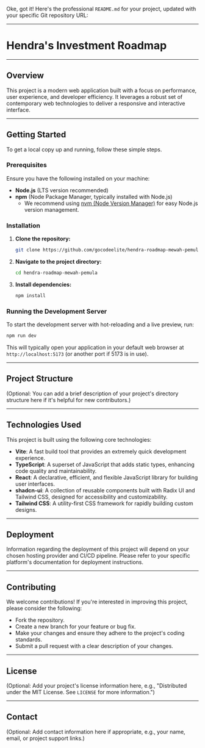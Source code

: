 Oke, got it\! Here's the professional `README.md` for your project, updated with your specific Git repository URL:

-----

# Hendra's Investment Roadmap

-----

## Overview

This project is a modern web application built with a focus on performance, user experience, and developer efficiency. It leverages a robust set of contemporary web technologies to deliver a responsive and interactive interface.

-----

## Getting Started

To get a local copy up and running, follow these simple steps.

### Prerequisites

Ensure you have the following installed on your machine:

  * **Node.js** (LTS version recommended)
  * **npm** (Node Package Manager, typically installed with Node.js)
      * We recommend using [nvm (Node Version Manager)](https://github.com/nvm-sh/nvm) for easy Node.js version management.

### Installation

1.  **Clone the repository:**
    ```bash
    git clone https://github.com/gocodeelite/hendra-roadmap-mewah-pemula.git
    ```
2.  **Navigate to the project directory:**
    ```bash
    cd hendra-roadmap-mewah-pemula
    ```
3.  **Install dependencies:**
    ```bash
    npm install
    ```

### Running the Development Server

To start the development server with hot-reloading and a live preview, run:

```bash
npm run dev
```

This will typically open your application in your default web browser at `http://localhost:5173` (or another port if 5173 is in use).

-----

## Project Structure

(Optional: You can add a brief description of your project's directory structure here if it's helpful for new contributors.)

-----

## Technologies Used

This project is built using the following core technologies:

  * **Vite**: A fast build tool that provides an extremely quick development experience.
  * **TypeScript**: A superset of JavaScript that adds static types, enhancing code quality and maintainability.
  * **React**: A declarative, efficient, and flexible JavaScript library for building user interfaces.
  * **shadcn-ui**: A collection of reusable components built with Radix UI and Tailwind CSS, designed for accessibility and customizability.
  * **Tailwind CSS**: A utility-first CSS framework for rapidly building custom designs.

-----

## Deployment

Information regarding the deployment of this project will depend on your chosen hosting provider and CI/CD pipeline. Please refer to your specific platform's documentation for deployment instructions.

-----

## Contributing

We welcome contributions\! If you're interested in improving this project, please consider the following:

  * Fork the repository.
  * Create a new branch for your feature or bug fix.
  * Make your changes and ensure they adhere to the project's coding standards.
  * Submit a pull request with a clear description of your changes.

-----

## License

(Optional: Add your project's license information here, e.g., "Distributed under the MIT License. See `LICENSE` for more information.")

-----

## Contact

(Optional: Add contact information here if appropriate, e.g., your name, email, or project support links.)
